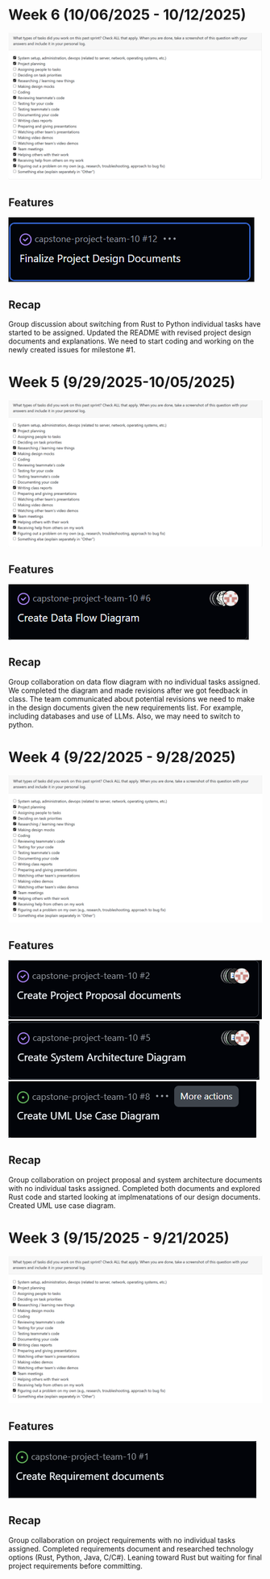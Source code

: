 # Week 6 (10/06/2025 - 10/12/2025)

![Week 6 Tasks](Week6/Week6Tasks.png)

## Features

![Week 6 KanBan](Week6/Week6KanBan.png)

## Recap

Group discussion about switching from Rust to Python individual tasks have started to be assigned. Updated the README with revised project design documents and explanations. We need to start coding and working on the newly created issues for milestone #1.

# Week 5 (9/29/2025-10/05/2025)

![Week 5 Tasks](Week5/Week5Tasks.png)

## Features

![Week 5 KanBan](Week5/Week5KanBan.png)

## Recap

Group collaboration on data flow diagram with no individual tasks assigned. We completed the diagram and made revisions after we got feedback in class. The team communicated about potential revisions we need to make in the design documents given the new requirements list. For example, including databases and use of LLMs. Also, we may need to switch to python.

# Week 4 (9/22/2025 - 9/28/2025)

![Week 4 Tasks](Week4/Week4Tasks.png)

## Features

![Week 4 Kanban1](Week4/Week4KanBan1.png)
![Week 4 Kanban2](Week4/Week4KanBan2.png)
![Week 4 Kanban3](Week4/Week4KanBan3.png)

## Recap

Group collaboration on project proposal and system architecture documents with no individual tasks assigned. Completed both documents and explored Rust code and started looking at implmenatations of our design documents. Created UML use case diagram.

# Week 3 (9/15/2025 - 9/21/2025)

![Week 3 Tasks](Week3/Week3Tasks.png)

## Features

![Week 3 Kanban](Week3/Week3KanBan.png)

## Recap

Group collaboration on project requirements with no individual tasks assigned. Completed requirements document and researched technology options (Rust, Python, Java, C/C#). Leaning toward Rust but waiting for final project requirements before committing.